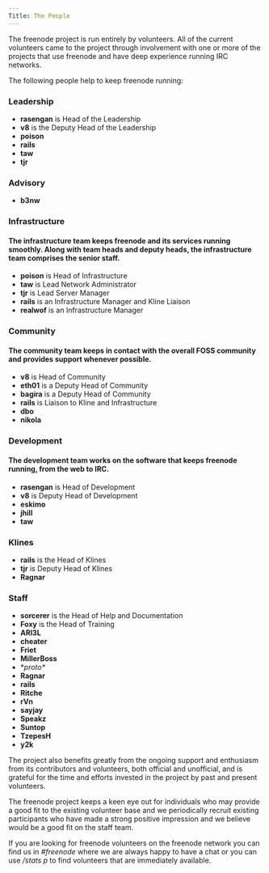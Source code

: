 ```yaml
---
Title: The People
---
```

The freenode project is run entirely by volunteers. All of the current volunteers came to the project through involvement with one or more of the projects that use freenode and have deep experience running IRC networks.

The following people help to keep freenode running:

###  Leadership
- **rasengan** is Head of the Leadership
- **v8** is the Deputy Head of the Leadership
- **poison**
- **rails**
- **taw**
- **tjr**

### Advisory
- **b3nw**

### Infrastructure
#### The infrastructure team keeps freenode and its services running smoothly.  Along with team heads and deputy heads, the infrastructure team comprises the senior staff.
- **poison** is Head of Infrastructure
- **taw** is Lead Network Administrator
- **tjr** is Lead Server Manager
- **rails** is an Infrastructure Manager and Kline Liaison
- **realwof** is an Infrastructure Manager

### Community
#### The community team keeps in contact with the overall FOSS community and provides support whenever possible.
- **v8** is Head of Community
- **eth01** is a Deputy Head of Community
- **bagira** is a Deputy Head of Community
- **rails** is Liaison to Kline and Infrastructure
- **dbo**
- **nikola**

### Development
#### The development team works on the software that keeps freenode running, from the web to IRC.
- **rasengan** is Head of Development
- **v8** is Deputy Head of Development
- **eskimo**
- **jhill**
- **taw**

### Klines
- **rails** is the Head of Klines
- **tjr** is Deputy Head of Klines
- **Ragnar**
		
### Staff
- **sorcerer** is the Head of Help and Documentation
- **Foxy** is the Head of Training
- **ARI3L**
- **cheater**
- **Friet**
- **MillerBoss**
- **proto\**
- **Ragnar**
- **rails**
- **Ritche**
- **rVn**
- **sayjay**
- **Speakz**
- **Suntop**
- **TzepesH**
- **y2k**

The project also benefits greatly from the ongoing support and enthusiasm from its contributors and volunteers, both official and unofficial, and is grateful for the time and efforts invested in the project by past and present volunteers.

The freenode project keeps a keen eye out for individuals who may provide a good fit to the existing volunteer base and we periodically recruit existing participants who have made a strong positive impression and we believe would be a good fit on the staff team.

If you are looking for freenode volunteers on the freenode network you can find us in _#freenode_ where we are always happy to have a chat or you can use _/stats p_ to find volunteers that are immediately available.
